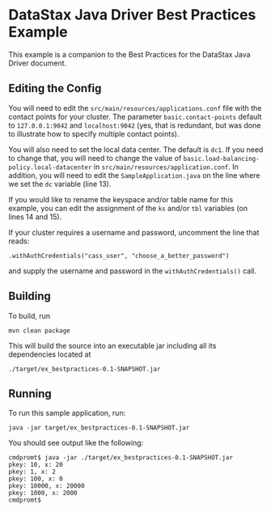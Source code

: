 # DataStax Java Driver Best Practices Example
This example is a companion to the Best Practices for the DataStax Java Driver document.

## Editing the Config
You will need to edit the `src/main/resources/applications.conf` file with the
contact points for your cluster. The parameter `basic.contact-points` default to 
`127.0.0.1:9042` and `localhost:9042` 
(yes, that is redundant, but was done to illustrate how to specify multiple contact points).

You will also need to set the local data center. The default is `dc1`. If you need to change
that, you will need to change the value of `basic.load-balancing-policy.local-datacenter` in
`src/main/resources/application.conf`. 
In addition, you will need to edit the `SampleApplication.java` on the line where we set the
`dc` variable (line 13).

If you would like to rename the keyspace and/or table name for this example, you can edit the
assignment of the `ks` and/or `tbl` variables (on lines 14 and 15).

If your cluster requires a username and password, uncomment the line that reads:
```
.withAuthCredentials("cass_user", "choose_a_better_password")
```
and supply the username and password in the `withAuthCredentials()` call.

## Building
To build, run
``` 
mvn clean package
``` 

This will build the source into an executable jar including all its dependencies located at
``` 
./target/ex_bestpractices-0.1-SNAPSHOT.jar
```

## Running
To run this sample application, run:
``` 
java -jar target/ex_bestpractices-0.1-SNAPSHOT.jar
```

You should see output like the following:
```
cmdpromt$ java -jar ./target/ex_bestpractices-0.1-SNAPSHOT.jar
pkey: 10, x: 20
pkey: 1, x: 2
pkey: 100, x: 0
pkey: 10000, x: 20000
pkey: 1000, x: 2000
cmdpromt$
```
